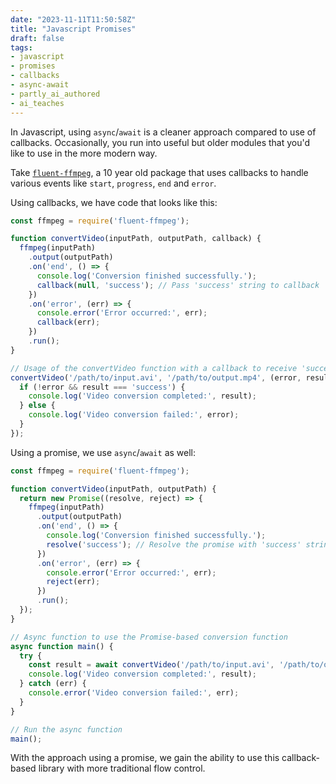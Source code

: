 ```yaml
---
date: "2023-11-11T11:50:58Z"
title: "Javascript Promises"
draft: false
tags:
- javascript
- promises
- callbacks
- async-await
- partly_ai_authored
- ai_teaches
---
```


In Javascript, using `async`/`await` is a cleaner approach compared to use of callbacks.
Occasionally, you run into useful but older modules that you'd like to use in the more modern way.


Take [`fluent-ffmpeg`](https://www.npmjs.com/package/fluent-ffmpeg/v/1.7.0), a 10 year old package that uses callbacks to handle various events like `start`, `progress`, `end` and `error`.

Using callbacks, we have code that looks like this:

```javascript
const ffmpeg = require('fluent-ffmpeg');

function convertVideo(inputPath, outputPath, callback) {
  ffmpeg(inputPath)
    .output(outputPath)
    .on('end', () => {
      console.log('Conversion finished successfully.');
      callback(null, 'success'); // Pass 'success' string to callback
    })
    .on('error', (err) => {
      console.error('Error occurred:', err);
      callback(err);
    })
    .run();
}

// Usage of the convertVideo function with a callback to receive 'success' string
convertVideo('/path/to/input.avi', '/path/to/output.mp4', (error, result) => {
  if (!error && result === 'success') {
    console.log('Video conversion completed:', result);
  } else {
    console.log('Video conversion failed:', error);
  }
});
```

Using a promise, we use `async`/`await` as well:

```javascript
const ffmpeg = require('fluent-ffmpeg');

function convertVideo(inputPath, outputPath) {
  return new Promise((resolve, reject) => {
    ffmpeg(inputPath)
      .output(outputPath)
      .on('end', () => {
        console.log('Conversion finished successfully.');
        resolve('success'); // Resolve the promise with 'success' string
      })
      .on('error', (err) => {
        console.error('Error occurred:', err);
        reject(err);
      })
      .run();
  });
}

// Async function to use the Promise-based conversion function
async function main() {
  try {
    const result = await convertVideo('/path/to/input.avi', '/path/to/output.mp4');
    console.log('Video conversion completed:', result);
  } catch (err) {
    console.error('Video conversion failed:', err);
  }
}

// Run the async function
main();
```

With the approach using a promise, we gain the ability to use this callback-based library with more traditional flow control.

